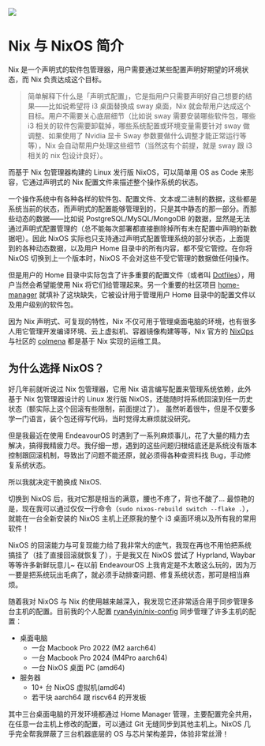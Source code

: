 ![](/nixos-and-flakes-book.webp)

# Nix 与 NixOS 简介

Nix 是一个声明式的软件包管理器，用户需要通过某些配置声明好期望的环境状态，而 Nix 负责达成这个目标。

> 简单解释下什么是「声明式配置」，它是指用户只需要声明好自己想要的结果——比如说希望将 i3 桌面替换成 sway 桌面，Nix 就会帮用户达成这个目标。用户不需要关心底层细节（比如说 sway 需要安装哪些软件包，哪些 i3 相关的软件包需要卸载掉，哪些系统配置或环境变量需要针对 sway 做调整、如果使用了 Nvidia 显卡 Sway 参数要做什么调整才能正常运行等等），Nix 会自动帮用户处理这些细节（当然这有个前提，就是 sway 跟 i3 相关的 nix 包设计良好）。

而基于 Nix 包管理器构建的 Linux 发行版 NixOS，可以简单用 OS as
Code 来形容，它通过声明式的 Nix 配置文件来描述整个操作系统的状态。

一个操作系统中有各种各样的软件包、配置文件、文本或二进制的数据，这些都是系统当前的状态，而声明式的配置能够管理到的，只是其中静态的那一部分。而那些动态的数据——比如说 PostgreSQL/MySQL/MongoDB 的数据，显然是无法通过声明式配置管理的（总不能每次部署都直接删除掉所有未在配置中声明的新数据吧）。因此 NixOS 实际也只支持通过声明式配置管理系统的部分状态，上面提到的各种动态数据，以及用户 Home 目录中的所有内容，都不受它管控。在你将 NixOS 切换到上一个版本时，NixOS 不会对这些不受它管理的数据做任何操作。

但是用户的 Home 目录中实际包含了许多重要的配置文件（或者叫
[Dotfiles](https://wiki.archlinux.org/title/Dotfiles)），用户当然会希望能使用 Nix 将它们给管理起来。另一个重要的社区项目
[home-manager](https://github.com/nix-community/home-manager)
就填补了这块缺失，它被设计用于管理用户 Home 目录中的配置文件以及用户级别的软件包。

因为 Nix 声明式、可复现的特性，Nix 不仅可用于管理桌面电脑的环境，也有很多人用它管理开发编译环境、云上虚拟机、容器镜像构建等等，Nix 官方的
[NixOps](https://github.com/NixOS/nixops) 与社区的
[colmena](https://github.com/zhaofengli/colmena) 都是基于 Nix 实现的运维工具。

## 为什么选择 NixOS？

好几年前就听说过 Nix 包管理器，它用 Nix 语言编写配置来管理系统依赖，此外基于 Nix 包管理器设计的 Linux 发行版 NixOS，还能随时将系统回滚到任一历史状态（额实际上这个回滚有些限制，前面提过了）。 虽然听着很牛，但是不仅要多学一门语言，装个包还得写代码，当时觉得太麻烦就没研究。

但是我最近在使用 EndeavourOS 时遇到了一系列麻烦事儿，花了大量的精力去解决，搞得我精疲力尽。我仔细一想，遇到的这些问题归根结底还是系统没有版本控制跟回滚机制，导致出了问题不能还原，就必须得各种查资料找 Bug，手动修复系统状态。

所以我就决定干脆换成 NixOS.

切换到 NixOS 后，我对它那是相当的满意，腰也不疼了，背也不酸了... 最惊艳的是，现在我可以通过仅仅一行命令（`sudo nixos-rebuild switch --flake .`），就能在一台全新安装的 NixOS 主机上还原我的整个 i3 桌面环境以及所有我的常用软件！

NixOS 的回滚能力与可复现能力给了我非常大的底气，我现在再也不用怕把系统搞挂了（挂了直接回滚就恢复了），于是我又在 NixOS 尝试了 Hyprland,
Waybar 等等许多新鲜玩意儿~ 在以前 EndeavourOS 上我肯定是不太敢这么玩的，因为万一要是把系统玩出毛病了，就必须手动排查问题、修复系统状态，那可是相当麻烦。

随着我对 NixOS 与 Nix 的使用越来越深入，我发现它还非常适合用于同步管理多台主机的配置。目前我的个人配置
[ryan4yin/nix-config](https://github.com/ryan4yin/nix-config) 同步管理了许多主机的配置：

- 桌面电脑
  - 一台 Macbook Pro 2022 (M2 aarch64)
  - 一台 Macbook Pro 2024 (M4Pro aarch64)
  - 一台 NixOS 桌面 PC (amd64)
- 服务器
  - 10+ 台 NixOS 虚拟机(amd64)
  - 若干块 aarch64 跟 riscv64 的开发板

其中三台桌面电脑的开发环境都通过 Home
Manager 管理，主要配置完全共用，在任意一台主机上修改的配置，可以通过 Git 无缝同步到其他主机上。NixOS 几乎完全帮我屏蔽了三台机器底层的 OS 与芯片架构差异，体验非常丝滑！
